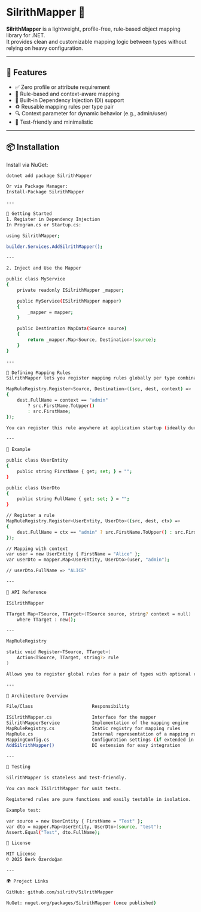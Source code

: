﻿# SilrithMapper 🔁

**SilrithMapper** is a lightweight, profile-free, rule-based object mapping library for .NET.  
It provides clean and customizable mapping logic between types without relying on heavy configuration.

---

## 🚀 Features

- ✅ Zero profile or attribute requirement
- 🧠 Rule-based and context-aware mapping
- 💉 Built-in Dependency Injection (DI) support
- ♻️ Reusable mapping rules per type pair
- 🔍 Context parameter for dynamic behavior (e.g., admin/user)
- 🧪 Test-friendly and minimalistic

---

## 📦 Installation

Install via NuGet:

```bash
dotnet add package SilrithMapper

Or via Package Manager: 
Install-Package SilrithMapper

---

🧩 Getting Started
1. Register in Dependency Injection
In Program.cs or Startup.cs:

using SilrithMapper;

builder.Services.AddSilrithMapper();

---

2. Inject and Use the Mapper

public class MyService
{
    private readonly ISilrithMapper _mapper;

    public MyService(ISilrithMapper mapper)
    {
        _mapper = mapper;
    }

    public Destination MapData(Source source)
    {
        return _mapper.Map<Source, Destination>(source);
    }
}

---

🧠 Defining Mapping Rules
SilrithMapper lets you register mapping rules globally per type combination:

MapRuleRegistry.Register<Source, Destination>((src, dest, context) =>
{
    dest.FullName = context == "admin"
        ? src.FirstName.ToUpper()
        : src.FirstName;
});

You can register this rule anywhere at application startup (ideally during bootstrapping or composition root).

---

🧪 Example

public class UserEntity
{
    public string FirstName { get; set; } = "";
}

public class UserDto
{
    public string FullName { get; set; } = "";
}

// Register a rule
MapRuleRegistry.Register<UserEntity, UserDto>((src, dest, ctx) =>
{
    dest.FullName = ctx == "admin" ? src.FirstName.ToUpper() : src.FirstName;
});

// Mapping with context
var user = new UserEntity { FirstName = "Alice" };
var userDto = mapper.Map<UserEntity, UserDto>(user, "admin");

// userDto.FullName => "ALICE"

---

🔧 API Reference

ISilrithMapper

TTarget Map<TSource, TTarget>(TSource source, string? context = null)
    where TTarget : new();

---

MapRuleRegistry

static void Register<TSource, TTarget>(
    Action<TSource, TTarget, string?> rule
)

Allows you to register global rules for a pair of types with optional context.

---

🧱 Architecture Overview

File/Class	                    Responsibility

ISilrithMapper.cs	            Interface for the mapper
SilrithMapperService	        Implementation of the mapping engine
MapRuleRegistry.cs	            Static registry for mapping rules
MapRule.cs	                    Internal representation of a mapping rule
MappingConfig.cs	            Configuration settings (if extended in future)
AddSilrithMapper()	            DI extension for easy integration

---

🧪 Testing

SilrithMapper is stateless and test-friendly.

You can mock ISilrithMapper for unit tests.

Registered rules are pure functions and easily testable in isolation.

Example test:

var source = new UserEntity { FirstName = "Test" };
var dto = mapper.Map<UserEntity, UserDto>(source, "test");
Assert.Equal("Test", dto.FullName);

📝 License

MIT License
© 2025 Berk Özerdoğan

---

🌍 Project Links

GitHub: github.com/silrith/SilrithMapper

NuGet: nuget.org/packages/SilrithMapper (once published)